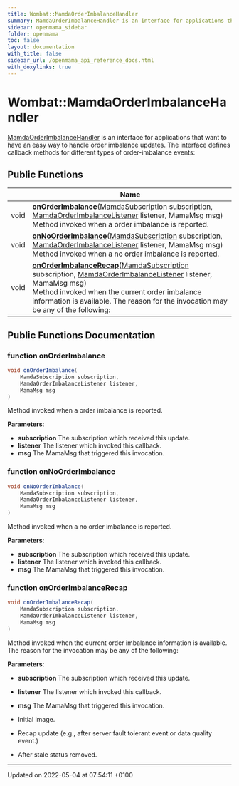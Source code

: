 ```yaml
---
title: Wombat::MamdaOrderImbalanceHandler
summary: MamdaOrderImbalanceHandler is an interface for applications that want to have an easy way to handle order imbalance updates. The interface defines callback methods for different types of order-imbalance events: 
sidebar: openmama_sidebar
folder: openmama
toc: false
layout: documentation
with_title: false
sidebar_url: /openmama_api_reference_docs.html
with_doxylinks: true
---
```


# Wombat::MamdaOrderImbalanceHandler



[MamdaOrderImbalanceHandler]() is an interface for applications that want to have an easy way to handle order imbalance updates. The interface defines callback methods for different types of order-imbalance events: 

## Public Functions

|                | Name           |
| -------------- | -------------- |
| void | **[onOrderImbalance](interfaceWombat_1_1MamdaOrderImbalanceHandler.html#function-onorderimbalance)**([MamdaSubscription](classWombat_1_1MamdaSubscription.html) subscription, [MamdaOrderImbalanceListener](classWombat_1_1MamdaOrderImbalanceListener.html) listener, MamaMsg msg)<br>Method invoked when a order imbalance is reported.  |
| void | **[onNoOrderImbalance](interfaceWombat_1_1MamdaOrderImbalanceHandler.html#function-onnoorderimbalance)**([MamdaSubscription](classWombat_1_1MamdaSubscription.html) subscription, [MamdaOrderImbalanceListener](classWombat_1_1MamdaOrderImbalanceListener.html) listener, MamaMsg msg)<br>Method invoked when a no order imbalance is reported.  |
| void | **[onOrderImbalanceRecap](interfaceWombat_1_1MamdaOrderImbalanceHandler.html#function-onorderimbalancerecap)**([MamdaSubscription](classWombat_1_1MamdaSubscription.html) subscription, [MamdaOrderImbalanceListener](classWombat_1_1MamdaOrderImbalanceListener.html) listener, MamaMsg msg)<br>Method invoked when the current order imbalance information is available. The reason for the invocation may be any of the following:  |

## Public Functions Documentation

### function onOrderImbalance

```csharp
void onOrderImbalance(
    MamdaSubscription subscription,
    MamdaOrderImbalanceListener listener,
    MamaMsg msg
)
```

Method invoked when a order imbalance is reported. 

**Parameters**: 

  * **subscription** The subscription which received this update.
  * **listener** The listener which invoked this callback.
  * **msg** The MamaMsg that triggered this invocation.


### function onNoOrderImbalance

```csharp
void onNoOrderImbalance(
    MamdaSubscription subscription,
    MamdaOrderImbalanceListener listener,
    MamaMsg msg
)
```

Method invoked when a no order imbalance is reported. 

**Parameters**: 

  * **subscription** The subscription which received this update.
  * **listener** The listener which invoked this callback.
  * **msg** The MamaMsg that triggered this invocation.


### function onOrderImbalanceRecap

```csharp
void onOrderImbalanceRecap(
    MamdaSubscription subscription,
    MamdaOrderImbalanceListener listener,
    MamaMsg msg
)
```

Method invoked when the current order imbalance information is available. The reason for the invocation may be any of the following: 

**Parameters**: 

  * **subscription** The subscription which received this update.
  * **listener** The listener which invoked this callback.
  * **msg** The MamaMsg that triggered this invocation.




* Initial image.
* Recap update (e.g., after server fault tolerant event or data quality event.)
* After stale status removed.


-------------------------------

Updated on 2022-05-04 at 07:54:11 +0100